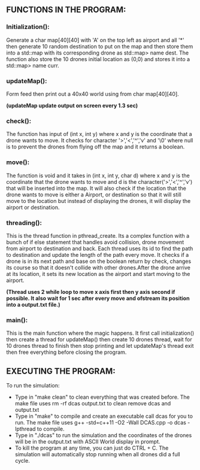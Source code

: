<h2> FUNCTIONS IN THE PROGRAM: </h2>

<h3>Initialization():</h3>
Generate a char map[40][40] with 'A' on the top left as airport and all '*' then generate 10 random destination to put on the map and then store them into a std::map with its corresponding drone as std::map<int, pair<int,int>> name dest. The function also store the 10 drones initial location as (0,0) and stores it into a std::map<int, pair<int,int>> name curr.

<h3>updateMap():</h3>
Form feed then print out a 40x40 world using from char map[40][40].  

**(updateMap update output on screen every 1.3 sec)**

<h3>check():</h3>
The function has input of (int x, int y) where x and y is the coordinate that a drone wants to move. It checks for character '>','<','^','v' and '\0' where null is to prevent the drones from flying off the map and it returns a boolean.

<h3>move():</h3>
The function is void and it takes in (int x, int y, char d) where x and y is the coordinate that the drone wants to move and d is the character('>','<','^','v') that will be inserted into the map. It will also check if the location that the drone wants to move is either a Airport, or destination so that it will still move to the location but instead of displaying the drones, it will display the airport or destination.

<h3>threading():</h3>
This is the thread function in pthread_create. Its a complex function with a bunch of if else statement that handles avoid collision, drone movement from airport to destination and back. Each thread uses its id to find the path to destination and update the length of the path every move. It checks if a drone is in its next path and base on the boolean return by check, changes its course so that it doesn't collide with other drones.After the drone arrive at its location, it sets its new location as the airport and start moving to the airport.

**(Thread uses 2 while loop to move x axis first then y axis second if possible. It also wait for 1 sec after every move and ofstream its position into a output.txt file.)**

<h3>main():</h3>
This is the main function where the magic happens. It first call initialization() then create a thread for updateMap() then create 10 drones thread, wait for 10 drones thread to finish then stop printing and let updateMap's thread exit then free everything before closing the program.


<h2>EXECUTING THE PROGRAM:</h2>

To run the simulation:
 * Type in "make clean" to clean everything that was created before. The make file uses rm -rf dcas output.txt to clean remove dcas and output.txt
 * Type in "make" to compile and create an executable call dcas for you to run. The make file uses g++ -std=c++11 -O2 -Wall DCAS.cpp -o dcas -lpthread to compile.
 * Type in "./dcas" to run the simulation and the coordinates of the drones will be in the output.txt with ASCII World display in prompt.
 * To kill the program at any time, you can just do CTRL + C. The simulation will automatically stop running when all drones did a full cycle.
